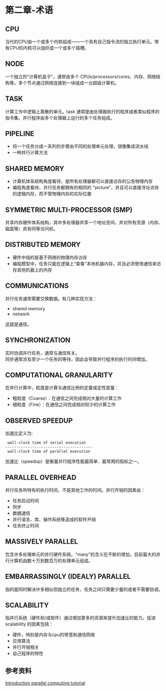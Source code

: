 # 第二章-术语

## CPU

当代的CPU由一个或多个内核组成——一个具有自己指令流的独立执行单元。带有CPU的内核可以组织成一个或多个插槽。

## NODE

一个独立的“计算机盒子”，通常由多个 CPUs/processors/cores、内存、网络结构等。多个节点通过网络连接到一块组成一台超级计算机。

## TASK

计算工作中逻辑上离散的单元。task 通常是由处理器执行的程序或者类似程序的指令集。并行程序由多个处理器上运行的多个任务组成。

## PIPELINE

- 将一个任务分成一系列的步骤由不同的处理单元处理，很像集成流水线
- 一种并行计算方法

## SHARED MEMORY

- 计算机体系结构角度看待，是所有处理器都可以直接访存的公告物理内存
- 编程角度看待，并行任务都拥有的相同的 “picture”，并且可以直接寻址访存的逻辑内存，而不管物理内存的实际位置

## SYMMETRIC MULTI-PROCESSOR (SMP)

共享内存硬件体系结构，其中多处理器共享一个地址空间，并对所有资源（内存、磁盘等）具有同等访问权。

## DISTRIBUTED MEMORY

- 硬件中指的是基于网络的物理内存访存
- 编程模型中，任务只能在逻辑上“查看”本地机器内存，并且必须使用通信来访存其他机器上的内存

## COMMUNICATIONS

并行任务通常需要交换数据。有几种实现方法：
- shared memory
- network

这就是通信。

## SYNCHRONIZATION

实时协调并行任务，通常与通信有关。 </br>
同步通常涉及至少一个任务的等待，因此会导致并行程序的执行时间增加。

## COMPUTATIONAL GRANULARITY

在并行计算中，粒度是计算与通信比例的定量或定性度量：
- 粗粒度（Coarse）：在通信之间完成相对大量的计算工作
- 细粒度（Fine）：在通信之间完成相对较少的计算工作

## OBSERVED SPEEDUP

加速比定义为:
```
 wall-clock time of serial execution
---------------------------------------
 wall-clock time of parallel execution
```
加速比（speedup）是衡量并行程序性能最简单、最常用的指标之一。

## PARALLEL OVERHEAD

并行任务所特有的执行时间，不是其他工作的时间。并行开销的因素由：
- 任务启动时间
- 同步
- 数据通信
- 并行语言、库、操作系统等造成的软件开销
- 任务终止时间

## MASSIVELY PARALLEL

包含许多处理单元的并行硬件系统。“many”的含义在不断的增加，目前最大的并行计算机由数十万到数百万的处理单元组成。

## EMBARRASSINGLY (IDEALY) PARALLEL

指的是同时解决许多相似但独立的任务，任务之间只需要少量的或者不需要协调。

## SCALABILITY

指并行系统（硬件和/或软件）通过增加更多的资源来提升加速比的能力。促进 scalability 的因素包括：
- 硬件，特别是内存与cpu的带宽和通信网络
- 应用算法
- 并行开销相关
- 自己程序的特性

## 参考资料

[Introduction parallel computing tutorial](https://hpc.llnl.gov/training/tutorials/introduction-parallel-computing-tutorial)
